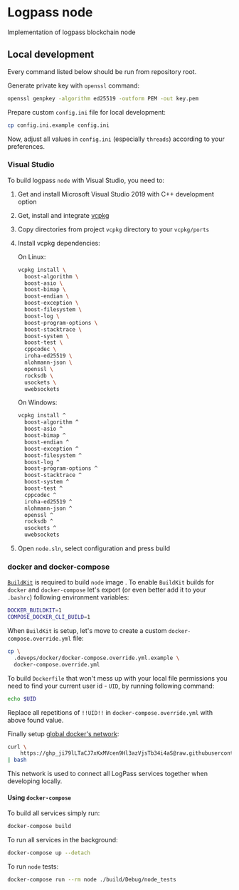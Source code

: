 # Logpass node

Implementation of logpass blockchain node

## Local development

Every command listed below should be run from repository root.

Generate private key with `openssl` command:

```bash
openssl genpkey -algorithm ed25519 -outform PEM -out key.pem
```

Prepare custom `config.ini` file for local development:

```bash
cp config.ini.example config.ini
```

Now, adjust all values in `config.ini` (especially `threads`) according to your
preferences.

### Visual Studio

To build logpass `node` with Visual Studio, you need to:

1. Get and install Microsoft Visual Studio 2019 with C++ development option
2. Get, install and integrate [vcpkg](https://github.com/microsoft/vcpkg)
3. Copy directories from project `vcpkg` directory to your `vcpkg/ports`
4. Install vcpkg dependencies:

   On Linux:

   ```bash
   vcpkg install \
     boost-algorithm \
     boost-asio \
     boost-bimap \
     boost-endian \
     boost-exception \
     boost-filesystem \
     boost-log \
     boost-program-options \
     boost-stacktrace \
     boost-system \
     boost-test \
     cppcodec \
     iroha-ed25519 \
     nlohmann-json \
     openssl \
     rocksdb \
     usockets \
     uwebsockets
   ```

   On Windows:

   ```bat
   vcpkg install ^
     boost-algorithm ^
     boost-asio ^
     boost-bimap ^
     boost-endian ^
     boost-exception ^
     boost-filesystem ^
     boost-log ^
     boost-program-options ^
     boost-stacktrace ^
     boost-system ^
     boost-test ^
     cppcodec ^
     iroha-ed25519 ^
     nlohmann-json ^
     openssl ^
     rocksdb ^
     usockets ^
     uwebsockets
   ```

5. Open `node.sln`, select configuration and press build

### docker and docker-compose

[`BuildKit`](https://github.com/moby/buildkit) is required to build `node`
image . To enable `BuildKit` builds for `docker` and `docker-compose` let's
export (or even better add it to your `.bashrc`) following environment
variables:

```bash
DOCKER_BUILDKIT=1
COMPOSE_DOCKER_CLI_BUILD=1
```

When `BuildKit` is setup, let's move to create a custom
`docker-compose.override.yml` file:

```bash
cp \
  .devops/docker/docker-compose.override.yml.example \
  docker-compose.override.yml
```

To build `Dockerfile` that won't mess up with your local file permissions you
need to find your current user id - `UID`, by running following command:

```bash
echo $UID
```

Replace all repetitions of `!!UID!!` in `docker-compose.override.yml` with
above found value.

Finally setup
[global docker's network](https://github.com/LogPass/logpass_docker_network):

<!-- markdownlint-disable line-length -->
```bash
curl \
    https://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@raw.githubusercontent.com/LogPass/logpass_docker_network/main/scripts/setup_global_network.sh \
| bash
```
<!-- markdownlint-enable line-length -->

This network is used to connect all LogPass services together when developing
locally.

#### Using `docker-compose`

To build all services simply run:

```bash
docker-compose build
```

To run all services in the background:

```bash
docker-compose up --detach
```

To run `node` tests:

```bash
docker-compose run --rm node ./build/Debug/node_tests
```
